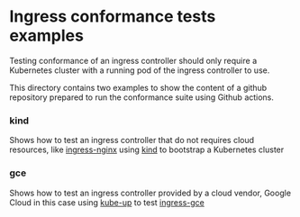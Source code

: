 # Ingress conformance tests examples

Testing conformance of an ingress controller should only require a Kubernetes cluster with a running pod of the ingress controller to use.

This directory contains two examples to show the content of a github repository prepared to run the conformance suite using Github actions.

### kind

Shows how to test an ingress controller that do not requires cloud resources, like [ingress-nginx](https://github.com/kubernetes/ingress-nginx) using [kind](https://kind.sigs.k8s.io/docs/user/ingress/) to bootstrap a Kubernetes cluster

### gce

Shows how to test an ingress controller provided by a cloud vendor, Google Cloud in this case using [kube-up](https://github.com/kubernetes/cloud-provider-gcp/blob/master/cluster/kube-up.sh) to test [ingress-gce](https://github.com/kubernetes/ingress-gce)
